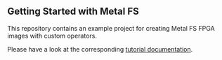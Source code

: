 ## Getting Started with Metal FS

This repository contains an example project for creating Metal FS FPGA images with custom operators.

Please have a look at the corresponding [tutorial documentation](https://metalfs.github.io/tutorial.html).
